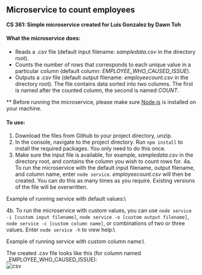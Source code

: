## Microservice to count employees
__CS 361: Simple microservice created for Luis Gonzalez by Dawn Toh__

#### What the microservice does:
- Reads a .csv file (default input filename: _sampledata.csv_ in the directory root). 
- Counts the number of rows that corresponds to each unique value in a particular column (default column: _EMPLOYEE_WHO_CAUSED_ISSUE_).
- Outputs a .csv file (default output filename: _employeecount.csv_ in the directory root). The file contains data sorted into two columns. The first is named after the counted column, the second is named _COUNT_.

** Before running the microservice, please make sure [Node.js](https://nodejs.dev/) is installed on your machine.

#### To use:
1. Download the files from Github to your project directory, unzip.
2. In the console, navigate to the project directory. Run ```npm install``` to install the required packages. You only need to do this once.
3. Make sure the input file is available, for example, _sampledata.csv_ in the directory root, and contains the column you wish to count rows for.
4a. To run the microservice with the default input filename, output filename, and column name, enter ```node service```. _employeecount.csv_ will then be created. You can do this as many times as you require. Existing versions of the file will be overwritten.

Example of running service with default values:\

4b. To run the microservice with custom values, you can use ```node service -i [custom input filename]```, ```node service -o [custom output filename]```, ```node service -c [custom column name]```, or combinations of two or three values. Enter ```node service -h``` to view help:\ 

Example of running service with custom column name:\

The created .csv file looks like this (for column named _EMPLOYEE_WHO_CAUSED_ISSUE):\
![csv](https://user-images.githubusercontent.com/18608603/166141598-b923b8ff-b078-4e61-83fd-eab531fe846b.PNG)
